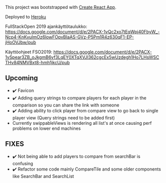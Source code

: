 This project was bootstrapped with [Create React App](https://github.com/facebook/create-react-app).

Deployed to [Heroku](https://nhl-compare.herokuapp.com/)

FullStackOpen 2019 ajankäyttötaulukko:
https://docs.google.com/document/d/e/2PACX-1vQc2xo7tEqWpj40FbyW_-Ncp4-KnKvuImOz6lowFOpvBIaAS-GVz-P5Pm1R4z630qF1-EP-jHoOVJbw/pub

Käyttöohjeet FSO2019: https://docs.google.com/document/d/e/2PACX-1vSpear3ZB_oJkgmB6vf3LqEY0XTqXVJl362cgcEx5wUzdegh1Ho7LHsWSCTHv84NMVBxt8-hmh1jkcU/pub

## Upcoming

- :heavy_check_mark: Favicon
- :heavy_check_mark: Adding query strings to compare players for each player in the comparison so you can share the link with someone
- :heavy_check_mark: Adding ability to click player from compare view to go back to single player view (Query strings need to be added first)
- Currently swippableViews is rendering all list's at once causing perf problems on lower end machines

## FIXES

- :heavy_check_mark: Not being able to add players to compare from searchBar is confusing
- :heavy_check_mark: Refactor some code mainly CompareTile and some older components like SearchBar and SearchList

